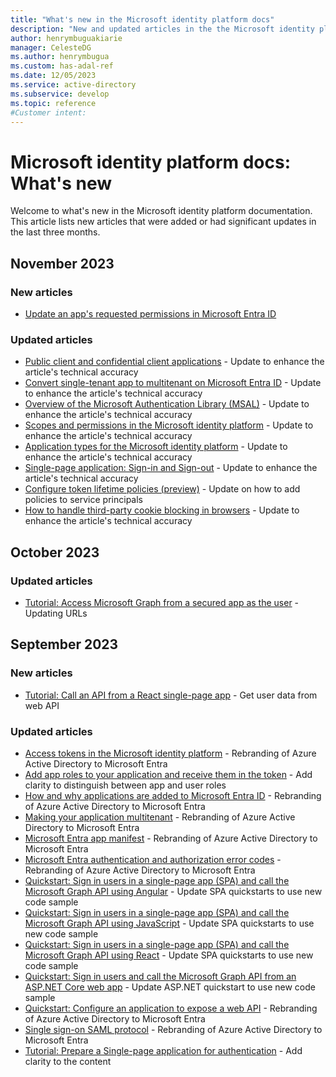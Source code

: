 ```yaml
---
title: "What's new in the Microsoft identity platform docs"
description: "New and updated articles in the the Microsoft identity platform documentation."
author: henrymbuguakiarie
manager: CelesteDG
ms.author: henrymbugua
ms.custom: has-adal-ref
ms.date: 12/05/2023
ms.service: active-directory
ms.subservice: develop
ms.topic: reference
#Customer intent:
---
```


# Microsoft identity platform docs: What's new

Welcome to what's new in the Microsoft identity platform documentation. This article lists new articles that were added or had significant updates in the last three months.

## November 2023

### New articles

- [Update an app's requested permissions in Microsoft Entra ID](howto-update-permissions.md)

### Updated articles

- [Public client and confidential client applications](msal-client-applications.md) - Update to enhance the article's technical accuracy
- [Convert single-tenant app to multitenant on Microsoft Entra ID](howto-convert-app-to-be-multi-tenant.md) - Update to enhance the article's technical accuracy
- [Overview of the Microsoft Authentication Library (MSAL)](msal-overview.md) - Update to enhance the article's technical accuracy
- [Scopes and permissions in the Microsoft identity platform](scopes-oidc.md) - Update to enhance the article's technical accuracy
- [Application types for the Microsoft identity platform](v2-app-types.md) - Update to enhance the article's technical accuracy
- [Single-page application: Sign-in and Sign-out](scenario-spa-sign-in.md) - Update to enhance the article's technical accuracy
- [Configure token lifetime policies (preview)](configure-token-lifetimes.md) - Update on how to add policies to service principals
- [How to handle third-party cookie blocking in browsers](reference-third-party-cookies-spas.md) - Update to enhance the article's technical accuracy

## October 2023

### Updated articles

- [Tutorial: Access Microsoft Graph from a secured app as the user](multi-service-web-app-access-microsoft-graph-as-user.md) - Updating URLs

## September 2023

### New articles

- [Tutorial: Call an API from a React single-page app](tutorial-single-page-app-react-call-api.md) - Get user data from web API

### Updated articles

- [Access tokens in the Microsoft identity platform](access-tokens.md) - Rebranding of Azure Active Directory to Microsoft Entra
- [Add app roles to your application and receive them in the token](howto-add-app-roles-in-apps.md) - Add clarity to distinguish between app and user roles
- [How and why applications are added to Microsoft Entra ID](how-applications-are-added.md) - Rebranding of Azure Active Directory to Microsoft Entra
- [Making your application multitenant](howto-convert-app-to-be-multi-tenant.md) - Rebranding of Azure Active Directory to Microsoft Entra
- [Microsoft Entra app manifest](reference-app-manifest.md) - Rebranding of Azure Active Directory to Microsoft Entra
- [Microsoft Entra authentication and authorization error codes](reference-error-codes.md) - Rebranding of Azure Active Directory to Microsoft Entra
- [Quickstart: Sign in users in a single-page app (SPA) and call the Microsoft Graph API using Angular](quickstart-single-page-app-angular-sign-in.md) - Update SPA quickstarts to use new code sample
- [Quickstart: Sign in users in a single-page app (SPA) and call the Microsoft Graph API using JavaScript](quickstart-single-page-app-javascript-sign-in.md) - Update SPA quickstarts to use new code sample
- [Quickstart: Sign in users in a single-page app (SPA) and call the Microsoft Graph API using React](quickstart-single-page-app-react-sign-in.md) - Update SPA quickstarts to use new code sample
- [Quickstart: Sign in users and call the Microsoft Graph API from an ASP.NET Core web app](quickstart-web-app-aspnet-core-sign-in.md) - Update ASP.NET quickstart to use new code sample
- [Quickstart: Configure an application to expose a web API](quickstart-configure-app-expose-web-apis.md) - Rebranding of Azure Active Directory to Microsoft Entra
- [Single sign-on SAML protocol](single-sign-on-saml-protocol.md) - Rebranding of Azure Active Directory to Microsoft Entra
- [Tutorial: Prepare a Single-page application for authentication](tutorial-single-page-app-react-prepare-spa.md) - Add clarity to the content

